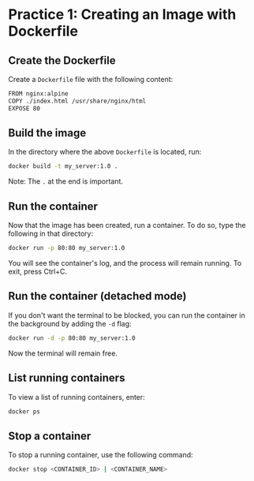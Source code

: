 # Practice 1: Creating an Image with Dockerfile

## Create the Dockerfile

Create a `Dockerfile` file with the following content:

```bash
FROM nginx:alpine
COPY ./index.html /usr/share/nginx/html
EXPOSE 80
```

## Build the image

In the directory where the above `Dockerfile` is located, run:

```bash
docker build -t my_server:1.0 .
```

Note: The `.` at the end is important.

## Run the container

Now that the image has been created, run a container. To do so, type the following in that directory:

```bash
docker run -p 80:80 my_server:1.0
```

You will see the container's log, and the process will remain running. To exit, press Ctrl+C.

## Run the container (detached mode)

If you don't want the terminal to be blocked, you can run the container in the background by adding the `-d` flag:

```bash
docker run -d -p 80:80 my_server:1.0
```

Now the terminal will remain free.

## List running containers

To view a list of running containers, enter:

```bash
docker ps
```

## Stop a container

To stop a running container, use the following command:

```bash
docker stop <CONTAINER_ID> | <CONTAINER_NAME>
```
